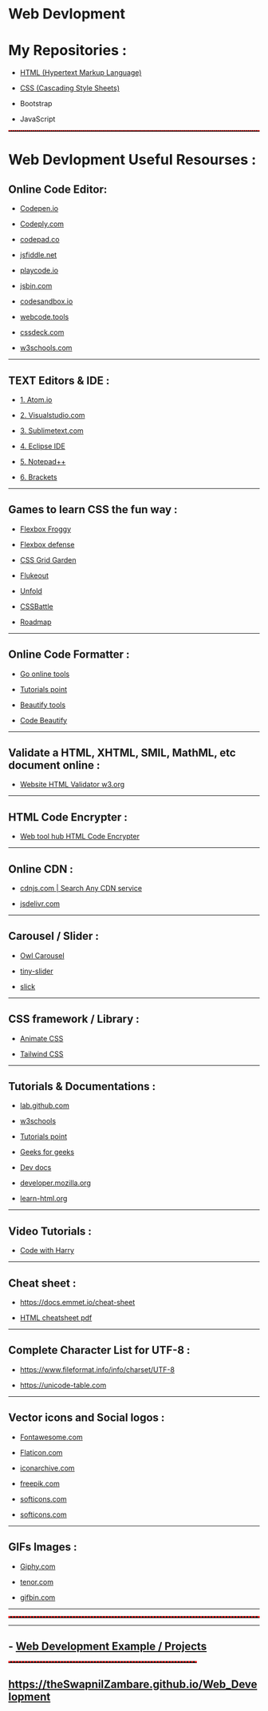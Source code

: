 # Web Devlopment

# My Repositories :

- <a href="https://theswapnilzambare.github.io/Web_Development/HTML/">HTML (Hypertext Markup Language)</a>

- <a href="https://theswapnilzambare.github.io/Web_Development/CSS/">CSS (Cascading Style Sheets)</a>

- Bootstrap

- JavaScript




<hr style="border-top: 2px dotted red;">

# Web Devlopment Useful Resourses :

## Online Code Editor:

- <a href="https://codepen.io/pen/" target="_blank" >Codepen.io</a>


- <a href="https://www.codeply.com/p" target="_blank" >Codeply.com</a>


- <a href="https://codepad.co/playground" target="_blank" >codepad.co</a>


- <a href="https://jsfiddle.net/" target="_blank" >jsfiddle.net</a>


- <a href="https://playcode.io/" target="_blank" >playcode.io</a>


- <a href="https://jsbin.com" target="_blank" >jsbin.com</a>


- <a href="https://codesandbox.io/" target="_blank" >codesandbox.io</a>


- <a href="https://webcode.tools/" target="_blank" >webcode.tools</a>


- <a href="https://cssdeck.com/" target="_blank" >cssdeck.com</a>


- <a href="https://www.w3schools.com/tryit/" target="_blank" >w3schools.com</a>


<hr>


## TEXT Editors & IDE :

- <a href="https://atom.io/" target="_blank" >1. Atom.io</a>


- <a href="https://code.visualstudio.com/" target="_blank">2. Visualstudio.com</a>


- <a href="https://www.sublimetext.com/" target="_blank">3. Sublimetext.com</a>


- <a href="https://www.eclipse.org/ide/" target="_blank">4. Eclipse IDE</a>


- <a href="https://notepad-plus-plus.org/downloads/" target="_blank">5. Notepad++</a>

- <a href="https://brackets.io/" target="_blank">6. Brackets</a>


<hr>

## Games to learn CSS the fun way :

- <a href="https://flexboxfroggy.com/" target="_blank" >Flexbox Froggy</a>

- <a href="http://www.flexboxdefense.com/" target="_blank" >Flexbox defense</a>

- <a href="https://cssgridgarden.com/" target="_blank" >CSS Grid Garden</a>

- <a href="https://flukeout.github.io/" target="_blank" >Flukeout</a>

- <a href="https://rupl.github.io/unfold/" target="_blank" >Unfold</a>

- <a href="https://cssbattle.dev/" target="_blank" >CSSBattle</a>

- <a href="http://victordarras.fr/cssgame/" target="_blank" >Roadmap</a>


<hr>


## Online Code Formatter :

- <a href="https://goonlinetools.com/" target="_blank" >Go online tools</a>

- <a href="https://www.tutorialspoint.com/online_html_formatter.htm" target="_blank" >Tutorials point</a>

- <a href="https://beautifytools.com/" target="_blank" >Beautify tools</a>

- <a href="https://codebeautify.org/" target="_blank" >Code Beautify</a>


<hr>


## Validate a HTML, XHTML, SMIL, MathML, etc document online :
- <a href="https://validator.w3.org/" target="_blank" >Website HTML Validator w3.org</a>


<hr>

## HTML Code Encrypter :
- <a href="https://www.webtoolhub.com/tn561359-html-encrypter.aspx" target="_blank" >Web tool hub HTML Code Encrypter</a>


<hr>


## Online CDN :

- <a href="https://cdnjs.com/" target="_blank" >cdnjs.com | Search Any CDN service </a>

- <a href="https://www.jsdelivr.com/" target="_blank" >jsdelivr.com</a>

<hr>

## Carousel / Slider :

- <a href="https://owlcarousel2.github.io/OwlCarousel2/" target="_blank">Owl Carousel</a>

- <a href="https://ganlanyuan.github.io/tiny-slider/" target="_blank">tiny-slider</a>

- <a href="http://kenwheeler.github.io/slick/" target="_blank">slick</a>


<hr>


## CSS framework / Library :

- <a href="https://animate.style/" target="_blank">Animate CSS</a>

- <a href="https://tailwindcss.com/" target="_blank">Tailwind CSS</a>


<hr>

## Tutorials & Documentations :

- <a href="https://lab.github.com/githubtraining/introduction-to-html" target="_blank">lab.github.com</a>

- <a href="https://www.w3schools.com/html" target="_blank">w3schools</a>

- <a href="https://www.tutorialspoint.com/html" target="_blank">Tutorials point</a>

- <a href="https://www.geeksforgeeks.org/html-tutorials/" target="_blank">Geeks for geeks</a>

- <a href="https://devdocs.io/" target="_blank">Dev docs</a>

- <a href="https://developer.mozilla.org/en-US/docs/Web/HTML" target="_blank">developer.mozilla.org</a>

- <a href="https://www.learn-html.org/" target="_blank">learn-html.org</a>


<hr>

## Video Tutorials :

- <a href="https://www.codewithharry.com/videos/html-tutorial-for-beginners" target="_blank">Code with Harry</a>


<hr>


## Cheat sheet :

- <a href="https://docs.emmet.io/cheat-sheet/" target="_blank">https://docs.emmet.io/cheat-sheet</a>

- <a href="https://web.stanford.edu/group/csp/cs21/htmlcheatsheet.pdf" target="_blank">HTML cheatsheet pdf</a>


<hr>


## Complete Character List for UTF-8 :

- <a href="https://www.fileformat.info/info/charset/UTF-8/list.htm" target="_blank">https://www.fileformat.info/info/charset/UTF-8</a>

- <a href="https://unicode-table.com/en/" target="_blank">https://unicode-table.com</a>


<hr>


## Vector icons and Social logos :

- <a href="https://fontawesome.com/" target="_blank" >Fontawesome.com</a>

- <a href="https://www.flaticon.com/" target="_blank" >Flaticon.com</a>

- <a href="https://iconarchive.com/" target="_blank" >iconarchive.com</a>

- <a href="https://www.freepik.com/" target="_blank" >freepik.com</a>

- <a href="https://www.softicons.com/" target="_blank" >softicons.com</a>

- <a href="https://www.softicons.com/" target="_blank" >softicons.com</a>


<hr>


## GIFs Images :

- <a href="https://giphy.com/" target="_blank" >Giphy.com</a>

- <a href="https://tenor.com/" target="_blank" >tenor.com</a>

- <a href="https://www.gifbin.com/" target="_blank" >gifbin.com</a>


<hr>

<hr style="border-top: 3px dotted red;">

<hr>

## - <a href="https://theswapnilzambare.github.io/Web_Development_Example/" target="_blank">Web Development Example / Projects</a>

<hr style="border-top: 3px dotted red;width:75%;">

## <a href="https://theswapnilzambare.github.io/Web_Development/" target="_blank">https://theSwapnilZambare.github.io/Web_Development</a>

